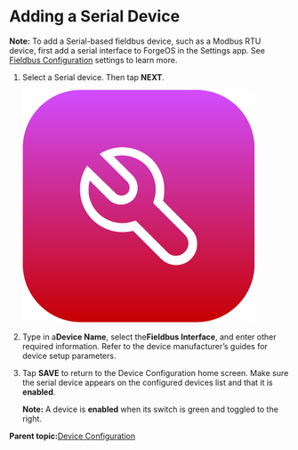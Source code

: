 # Adding a Serial Device

**Note:** To add a Serial-based fieldbus device, such as a Modbus RTU device, first add a serial interface to ForgeOS in the Settings app. See [Fieldbus Configuration](../Settings/FieldbusConfiguration.md) settings to learn more.

1.  Select a Serial device. Then tap **NEXT**.

    ![](../Images/DeviceConfiguration/DeviceConfiguration-Icon.png)

2.  Type in a**Device Name**, select the**Fieldbus Interface**, and enter other required information. Refer to the device manufacturer’s guides for device setup parameters.

3.  Tap **SAVE** to return to the Device Configuration home screen. Make sure the serial device appears on the configured devices list and that it is ​**enabled**​.

    **Note:** A device is **enabled** when its switch is green and toggled to the right.


**Parent topic:**[Device Configuration](../DeviceConfiguration/DeviceConfigurationOverview.md)

